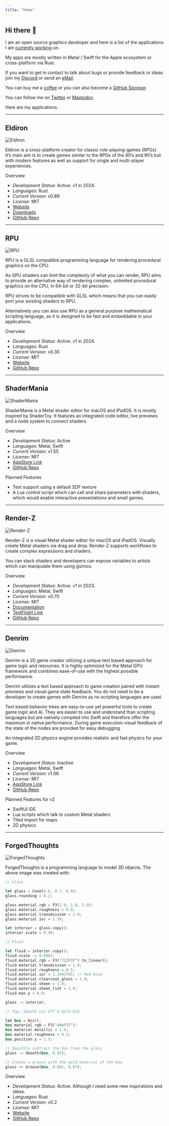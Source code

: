 ```yaml
---
title: "Home"
---
```


## Hi there 👋

I am an open source graphics developer and here is a list of the applications I am [currently working](https://github.com/markusmoenig) on.

My apps are mostly written in Metal / Swift for the Apple ecosystem or cross-platform via Rust.

If you want to get in contact to talk about bugs or provide feedback or ideas join my [Discord](https://discord.gg/BMStWPhByj) or send an [eMail](mailto:nubby.leaving0w@icloud.com).

You can buy me a [coffee](https://ko-fi.com/markusmoenig) or you can also become a [GitHub Sponsor](https://github.com/sponsors/markusmoenig).

You can follow me on [Twitter](https://twitter.com/MarkusMoenig) or [Mastodon](https://mastodon.social/@markusmoenig).

Here are my applications.

---

## Eldiron

![Eldiron](./eldiron.png?classes=left)

Eldiron is a cross-platform creator for classic role-playing-games (RPGs). It’s main aim is to create games similar to the RPGs of the 80’s and 90’s but with modern features as well as support for single and multi-player experiences.

Overview

- _Development Status_: Active. v1 in 2024.
- _Languages_: Rust
- _Current Version_: v0.89
- _License_: MIT
- [Website](https://eldiron.com)
- [Downloads](https://github.com/markusmoenig/Eldiron/releases)
- [GitHub Repo](https://github.com/markusmoenig/Eldiron)

---

## RPU

![RPU](./rpu.png?classes=left)

RPU is a GLSL compatible programming language for rendering procedural graphics on the CPU.

As GPU shaders can limit the complexity of what you can render, RPU aims to provide an alternative way of rendering complex, unlimited procedural graphics on the CPU, in 64-bit or 32-bit precision.

RPU strives to be compatible with GLSL which means that you can easily port your existing shaders to RPU.

Alternatively you can also use RPU as a general purpose mathematical scripting language, as it is designed to be fast and embeddable in your applications.

Overview

- _Development Status_: Active. v1 in 2024.
- _Languages_: Rust
- _Current Version_: v0.30
- _License_: MIT
- [Website](https://rpu-lang.org)
- [GitHub Repo](https://github.com/markusmoenig/RPU)

---

## ShaderMania

![ShaderMania](./shadermania.png?classes=left)

ShaderMania is a Metal shader editor for macOS and iPadOS. It is mostly inspired by ShaderToy. It features an integrated code editor, live previews and a node system to connect shaders.

Overview

- _Development Status_: Active
- _Languages_: Metal, Swift
- _Current Version_: v1.55
- _License_: MIT
- [AppStore Link](https://apps.apple.com/us/app/shadermania/id1541065830)
- [GitHub Repo](https://github.com/markusmoenig/ShaderMania)

Planned Features

- Text support using a default SDF texture
- A Lua control script which can call and share parameters with shaders, which would enable interactive presentations and small games.

---

## Render-Z

![Render-Z](./render-z.png?classes=left)

Render-Z is a visual Metal shader editor for macOS and iPadOS. Visually create Metal shaders via drag and drop. Render-Z supports workflows to create complex expressions and shaders.

You can stack shaders and developers can expose variables to artists which can manipulate them using gizmos.

Overview

- _Development Status_: Active. v1 in 2023.
- _Languages_: Metal, Swift
- _Current Version_: v0.70
- _License_: MIT
- [Documentation](./render-z/)
- [TestFlight Link](https://t.co/ZuEjgfBF1f)
- [GitHub Repo](https://github.com/markusmoenig/Render-Z)

---

## Denrim

![Denrim](./denrim.png?classes=left)

Denrim is a 2D game creator utilizing a unique text based approach for game logic and resources. It is highly optimized for the Metal GPU framework and combines ease-of-use with the highest possible performance.

Denrim utilizes a text based approach to game creation paired with instant previews and visual game state feedback. You do not need to be a developer to create games with Denrim as no scripting languages are used.

Text based behavior trees are easy-to-use yet powerful tools to create game logic and AI. They are easier to use and understand than scripting languages but are natively compiled into Swift and therefore offer the maximum in native performance. During game execution visual feedback of the state of the nodes are provided for easy debugging.

An integrated 2D physics engine provides realistic and fast physics for your game.

Overview

- _Development Status_: Inactive
- _Languages_: Metal, Swift
- _Current Version_: v1.06
- _License_: MIT
- [AppStore Link](https://apps.apple.com/us/app/denrim/id1529774186)
- [GitHub Repo](https://github.com/markusmoenig/Denrim)

Planned Features for v2

- SwiftUI IDE
- Lua scripts which talk to custom Metal shaders
- Tiled import for maps
- 2D physics

---

## ForgedThoughts

![ForgedThoughts](./forgedthoughts.png?classes=left)

ForgedThoughts is a programming language to model 3D objects. The above image was created with:

```rust
// Glass

let glass = Cone(0.6, 0.7, 0.6);
glass.rounding = 0.2;

glass.material.rgb = F3(1.0, 1.0, 1.0);
glass.material.roughness = 0.0;
glass.material.transmission = 1.0;
glass.material.ior = 1.50;

let interior = glass.copy();
interior.scale = 0.96;

// Fluid

let fluid = interior.copy();
fluid.scale -= 0.0002;
fluid.material.rgb = F3("722F37").to_linear();
fluid.material.transmission = 1.0;
fluid.material.roughness = 0.5;
fluid.material.ior = 1.3443705; // Red Wine
fluid.material.clearcoat_gloss = 1.0;
fluid.material.sheen = 1.0;
fluid.material.sheen_tint = 1.0;
fluid.max.y = 0.0;

glass -= interior;

// Top: Smooth Cut Off & Gold Rim

let box = Box();
box.material.rgb = F3("d4af37");
box.material.metallic = 1.0;
box.material.roughness = 0.2;
box.position.y = 1.5;

// Smoothly subtract the box from the glass
glass -= Smooth(box, 0.01);

// Create a groove with the gold material of the box
glass += Groove(box, 0.001, 0.07);
```

Overview

- _Development Status_: Active. Although I need some new inspirations and ideas.
- _Languages_: Rust
- _Current Version_: v0.2
- _License_: MIT
- [Website](https://forgedthoughts.com)
- [GitHub Repo](https://github.com/markusmoenig/ForgedThoughts)
